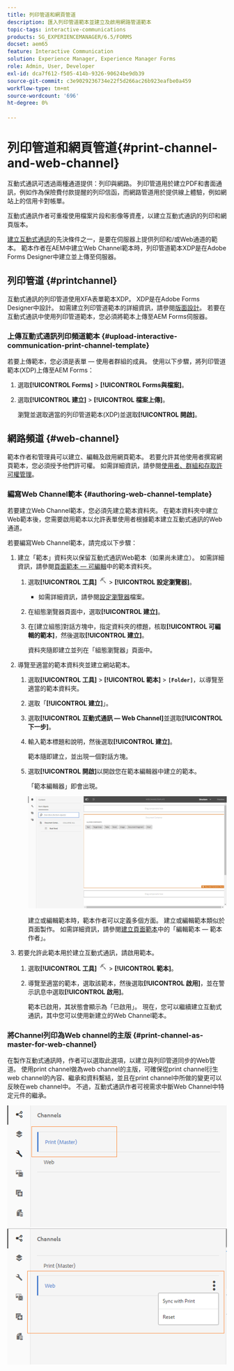 ```yaml
---
title: 列印管道和網頁管道
description: 匯入列印管道範本並建立及啟用網路管道範本
topic-tags: interactive-communications
products: SG_EXPERIENCEMANAGER/6.5/FORMS
docset: aem65
feature: Interactive Communication
solution: Experience Manager, Experience Manager Forms
role: Admin, User, Developer
exl-id: dca7f612-f505-414b-9326-90624be9db39
source-git-commit: c3e9029236734e22f5d266ac26b923eafbe0a459
workflow-type: tm+mt
source-wordcount: '696'
ht-degree: 0%

---
```


# 列印管道和網頁管道{#print-channel-and-web-channel}

互動式通訊可透過兩種通道提供：列印與網路。 列印管道用於建立PDF和書面通訊，例如作為保險費付款提醒的列印信函，而網路管道用於提供線上體驗，例如網站上的信用卡對帳單。

互動式通訊作者可重複使用檔案片段和影像等資產，以建立互動式通訊的列印和網頁版本。

[建立互動式通訊](../../forms/using/create-interactive-communication.md)的先決條件之一，是要在伺服器上提供列印和/或Web通道的範本。 範本作者在AEM中建立Web Channel範本時，列印管道範本XDP是在Adobe Forms Designer中建立並上傳至伺服器。

## 列印管道 {#printchannel}

互動式通訊的列印管道使用XFA表單範本XDP。 XDP是在Adobe Forms Designer中設計。 如需建立列印管道範本的詳細資訊，請參閱[版面設計](../../forms/using/layout-design-details.md)。 若要在互動式通訊中使用列印管道範本，您必須將範本上傳至AEM Forms伺服器。

### 上傳互動式通訊列印頻道範本 {#upload-interactive-communication-print-channel-template}

若要上傳範本，您必須是表單 — 使用者群組的成員。 使用以下步驟，將列印管道範本(XDP)上傳至AEM Forms：

1. 選取&#x200B;**[!UICONTROL Forms]** > **[!UICONTROL Forms與檔案]**。

1. 選取&#x200B;**[!UICONTROL 建立]** > **[!UICONTROL 檔案上傳]**。

   瀏覽並選取適當的列印管道範本(XDP)並選取&#x200B;**[!UICONTROL 開啟]**。

## 網路頻道 {#web-channel}

範本作者和管理員可以建立、編輯及啟用網頁範本。 若要允許其他使用者撰寫網頁範本，您必須授予他們許可權。 如需詳細資訊，請參閱[使用者、群組和存取許可權管理](/help/sites-administering/user-group-ac-admin.md)。

### 編寫Web Channel範本 {#authoring-web-channel-template}

若要建立Web Channel範本，您必須先建立範本資料夾。 在範本資料夾中建立Web範本後，您需要啟用範本以允許表單使用者根據範本建立互動式通訊的Web通道。

若要編寫Web Channel範本，請完成以下步驟：

1. 建立「範本」資料夾以保留互動式通訊Web範本（如果尚未建立）。 如需詳細資訊，請參閱[頁面範本 — 可編輯](/help/sites-developing/page-templates-editable.md)中的範本資料夾。

   1. 選取&#x200B;**[!UICONTROL 工具]** ![工具](assets/tools.png) > **[!UICONTROL 設定瀏覽器]**。
      * 如需詳細資訊，請參閱[設定瀏覽器](/help/sites-administering/configurations.md)檔案。
   1. 在組態瀏覽器頁面中，選取&#x200B;**[!UICONTROL 建立]**。
   1. 在[建立組態]對話方塊中，指定資料夾的標題，核取&#x200B;**[!UICONTROL 可編輯的範本]**，然後選取&#x200B;**[!UICONTROL 建立]**。

      資料夾隨即建立並列在「組態瀏覽器」頁面中。

1. 導覽至適當的範本資料夾並建立網站範本。

   1. 選取&#x200B;**[!UICONTROL 工具]** > **[!UICONTROL 範本]** > **`[Folder]`**，以導覽至適當的範本資料夾。
   1. 選取「**[!UICONTROL 建立]**」。
   1. 選取&#x200B;**[!UICONTROL 互動式通訊 — Web Channel]**&#x200B;並選取&#x200B;**[!UICONTROL 下一步]**。
   1. 輸入範本標題和說明，然後選取&#x200B;**[!UICONTROL 建立]**。

      範本隨即建立，並出現一個對話方塊。

   1. 選取&#x200B;**[!UICONTROL 開啟]**&#x200B;以開啟您在範本編輯器中建立的範本。

      「範本編輯器」即會出現。

      ![webchanneltemplate](assets/webchanneltemplate.png)

      建立或編輯範本時，範本作者可以定義多個方面。 建立或編輯範本類似於頁面製作。 如需詳細資訊，請參閱[建立頁面範本](/help/sites-authoring/templates.md)中的「編輯範本 — 範本作者」。

1. 若要允許此範本用於建立互動式通訊，請啟用範本。

   1. 選取&#x200B;**[!UICONTROL 工具]** ![工具](assets/tools.png) > **[!UICONTROL 範本]**。
   1. 導覽至適當的範本，選取該範本，然後選取&#x200B;**[!UICONTROL 啟用]**，並在警示訊息中選取&#x200B;**[!UICONTROL 啟用]**。

      範本已啟用，其狀態會顯示為「已啟用」。 現在，您可以繼續建立互動式通訊，其中您可以使用新建立的Web Channel範本。

### 將Channel列印為Web channel的主版 {#print-channel-as-master-for-web-channel}

在製作互動式通訊時，作者可以選取此選項，以建立與列印管道同步的Web管道。 使用print channel做為web channel的主版，可確保從print channel衍生web channel的內容、繼承和資料繫結，並且在print channel中所做的變更可以反映在web channel中。 不過，互動式通訊作者可視需求中斷Web Channel中特定元件的繼承。

![Print channel as master](assets/create_ic_print_master_new.png) ![Web channel with print channel as master](assets/create_ic_print_master_web_new.png)

